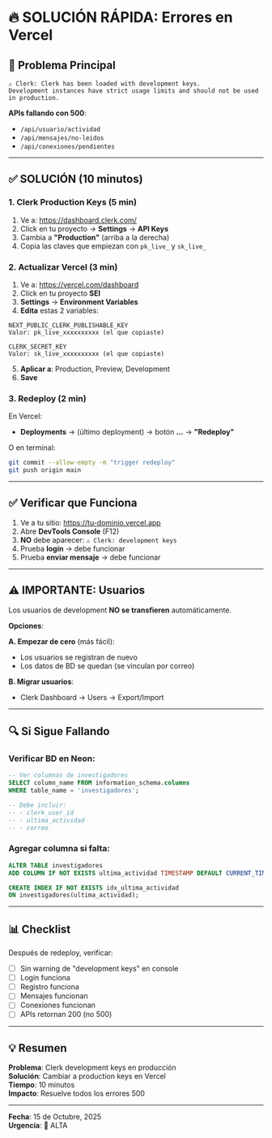 # 🔥 SOLUCIÓN RÁPIDA: Errores en Vercel

## 🚨 **Problema Principal**

```
⚠️ Clerk: Clerk has been loaded with development keys.
Development instances have strict usage limits and should not be used in production.
```

**APIs fallando con 500**:
- `/api/usuario/actividad`
- `/api/mensajes/no-leidos`
- `/api/conexiones/pendientes`

---

## ✅ **SOLUCIÓN (10 minutos)**

### 1. **Clerk Production Keys** (5 min)

1. Ve a: https://dashboard.clerk.com/
2. Click en tu proyecto → **Settings** → **API Keys**
3. Cambia a **"Production"** (arriba a la derecha)
4. Copia las claves que empiezan con `pk_live_` y `sk_live_`

### 2. **Actualizar Vercel** (3 min)

1. Ve a: https://vercel.com/dashboard
2. Click en tu proyecto **SEI**
3. **Settings** → **Environment Variables**
4. **Edita** estas 2 variables:

```
NEXT_PUBLIC_CLERK_PUBLISHABLE_KEY
Valor: pk_live_xxxxxxxxxx (el que copiaste)

CLERK_SECRET_KEY
Valor: sk_live_xxxxxxxxxx (el que copiaste)
```

5. **Aplicar a**: Production, Preview, Development
6. **Save**

### 3. **Redeploy** (2 min)

En Vercel:
- **Deployments** → (último deployment) → botón **...** → **"Redeploy"**

O en terminal:
```bash
git commit --allow-empty -m "trigger redeploy"
git push origin main
```

---

## ✅ **Verificar que Funciona**

1. Ve a tu sitio: https://tu-dominio.vercel.app
2. Abre **DevTools Console** (F12)
3. **NO** debe aparecer: `⚠️ Clerk: development keys`
4. Prueba **login** → debe funcionar
5. Prueba **enviar mensaje** → debe funcionar

---

## ⚠️ **IMPORTANTE: Usuarios**

Los usuarios de development **NO se transfieren** automáticamente.

**Opciones**:

**A. Empezar de cero** (más fácil):
- Los usuarios se registran de nuevo
- Los datos de BD se quedan (se vinculan por correo)

**B. Migrar usuarios**:
- Clerk Dashboard → Users → Export/Import

---

## 🔍 **Si Sigue Fallando**

### Verificar BD en Neon:

```sql
-- Ver columnas de investigadores
SELECT column_name FROM information_schema.columns 
WHERE table_name = 'investigadores';

-- Debe incluir:
-- - clerk_user_id
-- - ultima_actividad  
-- - correo
```

### Agregar columna si falta:

```sql
ALTER TABLE investigadores 
ADD COLUMN IF NOT EXISTS ultima_actividad TIMESTAMP DEFAULT CURRENT_TIMESTAMP;

CREATE INDEX IF NOT EXISTS idx_ultima_actividad 
ON investigadores(ultima_actividad);
```

---

## 📊 **Checklist**

Después de redeploy, verificar:

- [ ] Sin warning de "development keys" en console
- [ ] Login funciona
- [ ] Registro funciona  
- [ ] Mensajes funcionan
- [ ] Conexiones funcionan
- [ ] APIs retornan 200 (no 500)

---

## 💡 **Resumen**

**Problema**: Clerk development keys en producción  
**Solución**: Cambiar a production keys en Vercel  
**Tiempo**: 10 minutos  
**Impacto**: Resuelve todos los errores 500

---

**Fecha**: 15 de Octubre, 2025  
**Urgencia**: 🔴 ALTA
